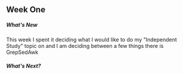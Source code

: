 ## Week One
##### What's New
This week I spent it deciding what I would like to do my "Independent Study" topic on and I am deciding between a few things there is GrepSedAwk 

##### What's Next?


